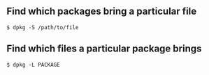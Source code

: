 ## Find which packages bring a particular file

~~~
$ dpkg -S /path/to/file
~~~

## Find which files a particular package brings

~~~
$ dpkg -L PACKAGE
~~~


